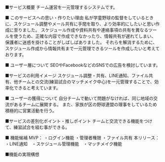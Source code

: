 ■サービス概要 
チーム運営を一元管理するシステムです。

■ このサービスへの思い・作りたい理由 
私が学童野球の監督をしているときに、スケジュール調整やメール共有に手間を取り、より効率的にしたいと思い作成に至りました。
スケジュール作成や資料共有や連絡事項の共有を異なるツールを使うため、正確な内容で作成できなかったり、情報共有が遅れてしまい、
保護者に迷惑を掛けることがしばしばありました。
それらを解消するために、スケジュール作成から情報共有まで一元管理できるツールを作成したいと考えております。

■ ユーザー層について 
SEOやFacebookなどのSNSでの広告を検討しています。


■サービスの利用イメージ 
スケジュール調整・共有、LINE通知、ファイル共有、他チームとの交流(練習試合のマッチメイク中心)を一元管理することで、効率化できると考えています。

■ ユーザーの獲得について 
自分チームで動いて問題がなければ、同じ地域の交流があるチームに展開する。
また、家族が区の野球連盟の理事をしているため積極的に営業活動を行う。

■サービスの差別化ポイント・推しポイント
チームと交流できる機能をつけて、練習試合を組む事ができる。

■ 機能候補 
MVP： ・ログイン機能 ・管理者権限 ・ファイル共有 
本リリース： ・LINE通知　・スケジュール管理機能　・マッチメイク機能

■機能の実現構想
